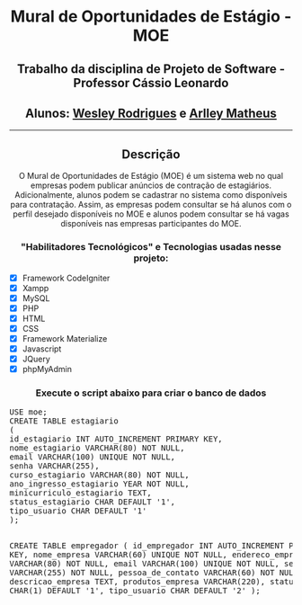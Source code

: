<h1 align="center"> Mural de Oportunidades de Estágio - MOE</h1>

<h2 align="center">Trabalho da disciplina de Projeto de Software - Professor Cássio Leonardo</h2>
<h2 align="center"> Alunos: <a href="https://github.com/wesleyrodriguessantos">Wesley Rodrigues</a> e <a href="https://github.com/">Arlley Matheus</a></h2>
<hr>
<h2 align="center">Descrição</h2>

<p align="center">O Mural de Oportunidades de Estágio (MOE) é um sistema web no qual empresas
podem publicar anúncios de contração de estagiários. Adicionalmente, alunos
podem se cadastrar no sistema como disponíveis para contratação. Assim, as
empresas podem consultar se há alunos com o perfil desejado disponíveis no MOE
e alunos podem consultar se há vagas disponíveis nas empresas participantes do
MOE.</p>

<h3 align="center">"Habilitadores Tecnológicos" e Tecnologias usadas nesse projeto:</h3>

- [x] Framework CodeIgniter
- [x] Xampp
- [x] MySQL
- [x] PHP
- [x] HTML
- [x] CSS
- [x] Framework Materialize
- [x] Javascript
- [x] JQuery
- [x] phpMyAdmin

<h3 align="center">Execute o script abaixo para criar o banco de dados</h3>
<pre>
USE moe;
CREATE TABLE estagiario
(
id_estagiario INT AUTO_INCREMENT PRIMARY KEY,
nome_estagiario VARCHAR(80) NOT NULL,
email VARCHAR(100) UNIQUE NOT NULL,
senha VARCHAR(255),
curso_estagiario VARCHAR(80) NOT NULL,
ano_ingresso_estagiario YEAR NOT NULL,
minicurriculo_estagiario TEXT,
status_estagiario CHAR DEFAULT '1',
tipo_usuario CHAR DEFAULT '1'
);

CREATE TABLE empregador
(
id_empregador INT AUTO_INCREMENT PRIMARY KEY,
nome_empresa VARCHAR(60) UNIQUE NOT NULL,
endereco_empresa VARCHAR(80) NOT NULL,
email VARCHAR(100) UNIQUE NOT NULL,
senha VARCHAR(255) NOT NULL,
pessoa_de_contato VARCHAR(60) NOT NULL,
descricao_empresa TEXT,
produtos_empresa VARCHAR(220),
status_empregador CHAR(1) DEFAULT '1',
tipo_usuario CHAR DEFAULT '2'
);
  </pre>